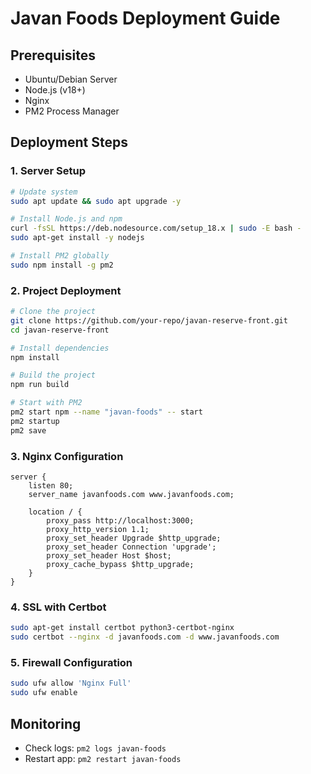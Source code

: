 # Javan Foods Deployment Guide

## Prerequisites
- Ubuntu/Debian Server
- Node.js (v18+)
- Nginx
- PM2 Process Manager

## Deployment Steps

### 1. Server Setup
```bash
# Update system
sudo apt update && sudo apt upgrade -y

# Install Node.js and npm
curl -fsSL https://deb.nodesource.com/setup_18.x | sudo -E bash -
sudo apt-get install -y nodejs

# Install PM2 globally
sudo npm install -g pm2
```

### 2. Project Deployment
```bash
# Clone the project
git clone https://github.com/your-repo/javan-reserve-front.git
cd javan-reserve-front

# Install dependencies
npm install

# Build the project
npm run build

# Start with PM2
pm2 start npm --name "javan-foods" -- start
pm2 startup
pm2 save
```

### 3. Nginx Configuration
```nginx
server {
    listen 80;
    server_name javanfoods.com www.javanfoods.com;

    location / {
        proxy_pass http://localhost:3000;
        proxy_http_version 1.1;
        proxy_set_header Upgrade $http_upgrade;
        proxy_set_header Connection 'upgrade';
        proxy_set_header Host $host;
        proxy_cache_bypass $http_upgrade;
    }
}
```

### 4. SSL with Certbot
```bash
sudo apt-get install certbot python3-certbot-nginx
sudo certbot --nginx -d javanfoods.com -d www.javanfoods.com
```

### 5. Firewall Configuration
```bash
sudo ufw allow 'Nginx Full'
sudo ufw enable
```

## Monitoring
- Check logs: `pm2 logs javan-foods`
- Restart app: `pm2 restart javan-foods`
